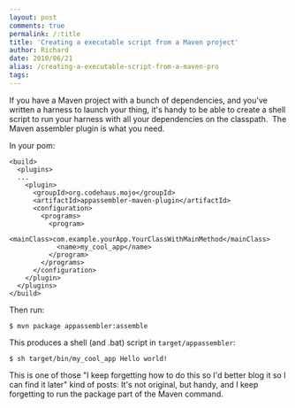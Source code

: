 ```yaml
---
layout: post
comments: true
permalink: /:title
title: 'Creating a executable script from a Maven project'
author: Richard
date: 2010/06/21
alias: /creating-a-executable-script-from-a-maven-pro
tags:
---
```


If you have a Maven project with a bunch of dependencies, and you've
written a harness to launch your thing, it's handy to be able to create
a shell script to run your harness with all your dependencies on the
classpath.  The Maven assembler plugin is what you need.

In your pom:

    <build>  
      <plugins>    
      ...     
        <plugin>    
          <groupId>org.codehaus.mojo</groupId>    
          <artifactId>appassembler-maven-plugin</artifactId>    
          <configuration>
            <programs>         
              <program>            
                <mainClass>com.example.yourApp.YourClassWithMainMethod</mainClass>
                <name>my_cool_app</name>         
              </program>       
            </programs>     
          </configuration>    
        </plugin>   
      </plugins> 
    </build>

Then run:

    $ mvn package appassembler:assemble

This produces a shell (and .bat) script in `target/appassembler`:
 
    $ sh target/bin/my_cool_app Hello world!

This is one of those "I keep forgetting how to do this so I'd better
blog it so I can find it later" kind of posts: It's not original, but
handy, and I keep forgetting to run the package part of the Maven
command.
